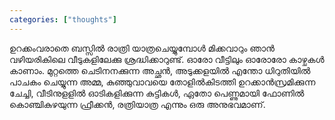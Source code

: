 ```yaml
---
categories: ["thoughts"]
---
```

ഉറക്കംവരാതെ ബസ്സിൽ രാത്രി യാത്രചെയ്യുമ്പോൾ മിക്കവാറും ഞാൻ വഴിയരികിലെ വീടുകളിലേക്കു ശ്രദ്ധിക്കാറുണ്ട്. ഓരോ വീട്ടിലും ഓരോരോ കാഴ്ചകൾ കാണാം.
മുറ്റത്തെ ചെടിനനക്കുന്ന അച്ഛൻ, അടുക്കളയിൽ എന്തോ ധിറുതിയിൽ പാചകം ചെയ്യുന്ന അമ്മ, കുഞ്ഞുവാവയെ തോളിൽകിടത്തി ഉറക്കാൻസ്രമിക്കുന്ന ചേച്ചി,
വീടിനുളളിൽ ഓടികളിക്കുന്ന കുട്ടികൾ,
ഏതോ പെണ്ണുമായി ഫോണിൽ കൊഞ്ചികുഴയുന്ന ഫ്രീക്കൻ,
രത്രിയാത്ര എന്നും ഒരു അനുഭവമാണ്.